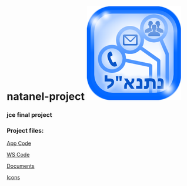 natanel-project
<img src="https://github.com/sergey-korchagin/natanel-project/blob/master/icon's/app_icon01.png">
===============

<h3>jce final project</h3>

<h3>Project files:</h3>
<a href="https://github.com/sergey-korchagin/natanel-project/tree/master/App%20Code/Natanel">App Code</a>
<p>
<a href="https://github.com/sergey-korchagin/natanel-project/tree/master/WS%20Code/WcfService">WS Code</a>
<p>
<a href="https://github.com/sergey-korchagin/natanel-project/tree/master/Doc%20Files">Documents</a>
<p>
<a href="https://github.com/sergey-korchagin/natanel-project/tree/master/icon's">Icons</a>

